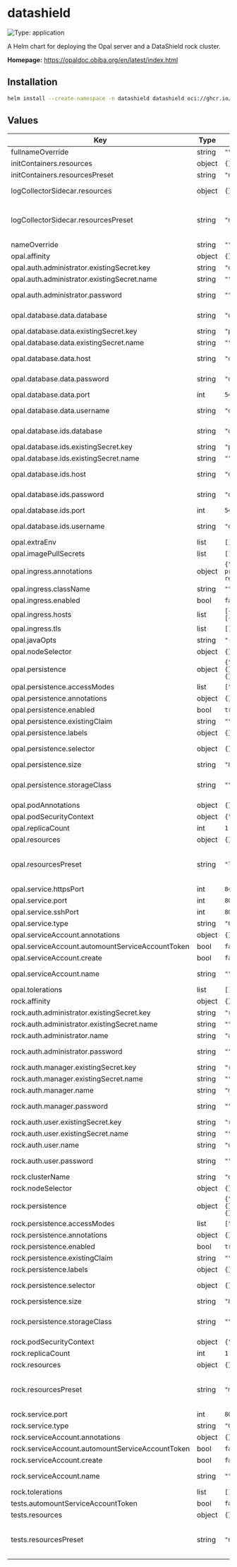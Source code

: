 # datashield

![Type: application](https://img.shields.io/badge/Type-application-informational?style=flat-square)

A Helm chart for deploying the Opal server and a DataShield rock cluster.

**Homepage:** <https://opaldoc.obiba.org/en/latest/index.html>

## Installation

```sh
helm install --create-namespace -n datashield datashield oci://ghcr.io/miracum/charts/datashield
```

## Values

| Key                                              | Type   | Default                                                                                                                                         | Description                                                                                                                                                                                                                                                                                                                                   |
| ------------------------------------------------ | ------ | ----------------------------------------------------------------------------------------------------------------------------------------------- | --------------------------------------------------------------------------------------------------------------------------------------------------------------------------------------------------------------------------------------------------------------------------------------------------------------------------------------------- |
| fullnameOverride                                 | string | `""`                                                                                                                                            | override the full release name                                                                                                                                                                                                                                                                                                                |
| initContainers.resources                         | object | `{}`                                                                                                                                            |                                                                                                                                                                                                                                                                                                                                               |
| initContainers.resourcesPreset                   | string | `"nano"`                                                                                                                                        |                                                                                                                                                                                                                                                                                                                                               |
| logCollectorSidecar.resources                    | object | `{}`                                                                                                                                            | configure the resources used by the log collector sidecar container used to tail the filesystem-stored log files                                                                                                                                                                                                                              |
| logCollectorSidecar.resourcesPreset              | string | `"nano"`                                                                                                                                        | set container resources according to one common preset (allowed values: none, nano, micro, small, medium, large, xlarge, 2xlarge). This is ignored if primary.resources is set (primary.resources is recommended for production). More information: <https://github.com/bitnami/charts/blob/main/bitnami/common/templates/_resources.tpl#L15> |
| nameOverride                                     | string | `""`                                                                                                                                            | override the release name                                                                                                                                                                                                                                                                                                                     |
| opal.affinity                                    | object | `{}`                                                                                                                                            | pod affinity                                                                                                                                                                                                                                                                                                                                  |
| opal.auth.administrator.existingSecret.key       | string | `"opal-administrator-password"`                                                                                                                 | key inside that existing secret that contains the administrator password                                                                                                                                                                                                                                                                      |
| opal.auth.administrator.existingSecret.name      | string | `""`                                                                                                                                            | name of an existing secret that contains the administrator password.                                                                                                                                                                                                                                                                          |
| opal.auth.administrator.password                 | string | `""`                                                                                                                                            | the password for the administrator user. If unset and no existing secret is specified, a random one is generated.                                                                                                                                                                                                                             |
| opal.database.data.database                      | string | `"opal_data"`                                                                                                                                   | name of the database inside. If postgresql.enabled=true, then postgresql.postgresqlDatabase is used                                                                                                                                                                                                                                           |
| opal.database.data.existingSecret.key            | string | `"password"`                                                                                                                                    | name of the key in `database.data.existingSecret.name` to use as the password to the DB.                                                                                                                                                                                                                                                      |
| opal.database.data.existingSecret.name           | string | `""`                                                                                                                                            | name of an existing secret containing the password to the DB.                                                                                                                                                                                                                                                                                 |
| opal.database.data.host                          | string | `"data.host.example.com"`                                                                                                                       | database hostname of an external database used to store data. Only used if `postgresql.enabled` is set to `false`.                                                                                                                                                                                                                            |
| opal.database.data.password                      | string | `"opal_data_password"`                                                                                                                          | the database password. Only used if postgresql.enabled=false, otherwise the secret created by the postgresql chart is used                                                                                                                                                                                                                    |
| opal.database.data.port                          | int    | `5432`                                                                                                                                          | port used to connect to the postgres DB                                                                                                                                                                                                                                                                                                       |
| opal.database.data.username                      | string | `"opal_data_admin"`                                                                                                                             | username used to connect to the DB. Note that this name is currently used even if postgresql.enabled=true                                                                                                                                                                                                                                     |
| opal.database.ids.database                       | string | `"opal_ids"`                                                                                                                                    | name of the database inside. If postgresql.enabled=true, then postgresql.postgresqlDatabase is used                                                                                                                                                                                                                                           |
| opal.database.ids.existingSecret.key             | string | `"password"`                                                                                                                                    | name of the key in `database.data.existingSecret.name` to use as the password to the DB.                                                                                                                                                                                                                                                      |
| opal.database.ids.existingSecret.name            | string | `""`                                                                                                                                            | name of an existing secret containing the password to the DB.                                                                                                                                                                                                                                                                                 |
| opal.database.ids.host                           | string | `"data.host.example.com"`                                                                                                                       | database hostname of an external database used to store ids. Only used if `postgresql.enabled` is set to `false`.                                                                                                                                                                                                                             |
| opal.database.ids.password                       | string | `"opal"`                                                                                                                                        | the database password. Only used if postgresql.enabled=false, otherwise the secret created by the postgresql chart is used                                                                                                                                                                                                                    |
| opal.database.ids.port                           | int    | `5432`                                                                                                                                          | port used to connect to the postgres DB                                                                                                                                                                                                                                                                                                       |
| opal.database.ids.username                       | string | `"opal_ids_password"`                                                                                                                           | username used to connect to the DB. Note that this name is currently used even if postgresql.enabled=true                                                                                                                                                                                                                                     |
| opal.extraEnv                                    | list   | `[]`                                                                                                                                            | extra environment variables to set on the opal api container                                                                                                                                                                                                                                                                                  |
| opal.imagePullSecrets                            | list   | `[]`                                                                                                                                            | image pull secrets used by the opal container                                                                                                                                                                                                                                                                                                 |
| opal.ingress.annotations                         | object | `{"nginx.ingress.kubernetes.io/backend-protocol":"HTTPS","nginx.ingress.kubernetes.io/force-ssl-redirect":"true"}`                              | extra annotations to apply to the Ingress resource                                                                                                                                                                                                                                                                                            |
| opal.ingress.className                           | string | `""`                                                                                                                                            | ingressClassName to use                                                                                                                                                                                                                                                                                                                       |
| opal.ingress.enabled                             | bool   | `false`                                                                                                                                         | create an Ingress for the application                                                                                                                                                                                                                                                                                                         |
| opal.ingress.hosts                               | list   | `[{"host":"opal.127.0.0.1.nip.io","paths":[{"path":"/","pathType":"ImplementationSpecific","portName":"https"}]}]`                              | list of ingress hosts                                                                                                                                                                                                                                                                                                                         |
| opal.ingress.tls                                 | list   | `[]`                                                                                                                                            | TLS configuration                                                                                                                                                                                                                                                                                                                             |
| opal.javaOpts                                    | string | `"-XX:+UseG1GC -XX:+UseContainerSupport"`                                                                                                       | sets the value for the `JAVA_OPTS` environment variable                                                                                                                                                                                                                                                                                       |
| opal.nodeSelector                                | object | `{}`                                                                                                                                            | pod node selector                                                                                                                                                                                                                                                                                                                             |
| opal.persistence                                 | object | `{"accessModes":["ReadWriteOnce"],"annotations":{},"enabled":true,"existingClaim":"","labels":{},"selector":{},"size":"8Gi","storageClass":""}` | configuration for the server persistence                                                                                                                                                                                                                                                                                                      |
| opal.persistence.accessModes                     | list   | `["ReadWriteOnce"]`                                                                                                                             | PVC Access Mode for data volume                                                                                                                                                                                                                                                                                                               |
| opal.persistence.annotations                     | object | `{}`                                                                                                                                            | annotations for the PVC                                                                                                                                                                                                                                                                                                                       |
| opal.persistence.enabled                         | bool   | `true`                                                                                                                                          | enable data persistence using PVC                                                                                                                                                                                                                                                                                                             |
| opal.persistence.existingClaim                   | string | `""`                                                                                                                                            | name of an existing PVC to use                                                                                                                                                                                                                                                                                                                |
| opal.persistence.labels                          | object | `{}`                                                                                                                                            | labels for the PVC                                                                                                                                                                                                                                                                                                                            |
| opal.persistence.selector                        | object | `{}`                                                                                                                                            | selector to match an existing Persistent Volume (this value is evaluated as a template) selector: matchLabels: app: my-app                                                                                                                                                                                                                    |
| opal.persistence.size                            | string | `"8Gi"`                                                                                                                                         | PVC Storage Request for volume                                                                                                                                                                                                                                                                                                                |
| opal.persistence.storageClass                    | string | `""`                                                                                                                                            | PVC Storage Class for data volume If defined, storageClassName: <storageClass> If set to "-", storageClassName: "", which disables dynamic provisioning If undefined (the default) or set to null, no storageClassName spec is set, choosing the default provisioner.                                                                         |
| opal.podAnnotations                              | object | `{}`                                                                                                                                            | annotations to set on the opal pod                                                                                                                                                                                                                                                                                                            |
| opal.podSecurityContext                          | object | `{"fsGroup":101}`                                                                                                                               | the pod security context                                                                                                                                                                                                                                                                                                                      |
| opal.replicaCount                                | int    | `1`                                                                                                                                             | number of replicas. Should be kept as 1 unless ReadWriteMany persistence is used                                                                                                                                                                                                                                                              |
| opal.resources                                   | object | `{}`                                                                                                                                            | resource limits and requests                                                                                                                                                                                                                                                                                                                  |
| opal.resourcesPreset                             | string | `"large"`                                                                                                                                       | set container resources according to one common preset (allowed values: none, nano, micro, small, medium, large, xlarge, 2xlarge). This is ignored if primary.resources is set (primary.resources is recommended for production). More information: <https://github.com/bitnami/charts/blob/main/bitnami/common/templates/_resources.tpl#L15> |
| opal.service.httpsPort                           | int    | `8443`                                                                                                                                          | the port for the TLS-secured interface                                                                                                                                                                                                                                                                                                        |
| opal.service.port                                | int    | `8080`                                                                                                                                          | the port for the main web interface                                                                                                                                                                                                                                                                                                           |
| opal.service.sshPort                             | int    | `8022`                                                                                                                                          | the port for SSH access                                                                                                                                                                                                                                                                                                                       |
| opal.service.type                                | string | `"ClusterIP"`                                                                                                                                   | the type of service                                                                                                                                                                                                                                                                                                                           |
| opal.serviceAccount.annotations                  | object | `{}`                                                                                                                                            | Annotations to add to the service account                                                                                                                                                                                                                                                                                                     |
| opal.serviceAccount.automountServiceAccountToken | bool   | `false`                                                                                                                                         | whether to automount the SA token.                                                                                                                                                                                                                                                                                                            |
| opal.serviceAccount.create                       | bool   | `false`                                                                                                                                         | Specifies whether a service account should be created.                                                                                                                                                                                                                                                                                        |
| opal.serviceAccount.name                         | string | `""`                                                                                                                                            | The name of the service account to use. If not set and create is true, a name is generated using the fullname template                                                                                                                                                                                                                        |
| opal.tolerations                                 | list   | `[]`                                                                                                                                            | pod tolerations                                                                                                                                                                                                                                                                                                                               |
| rock.affinity                                    | object | `{}`                                                                                                                                            | pod affinity                                                                                                                                                                                                                                                                                                                                  |
| rock.auth.administrator.existingSecret.key       | string | `"rock-administrator-password"`                                                                                                                 | key inside that existing secret that contains the administrator password                                                                                                                                                                                                                                                                      |
| rock.auth.administrator.existingSecret.name      | string | `""`                                                                                                                                            | name of an existing secret that contains the administrator password.                                                                                                                                                                                                                                                                          |
| rock.auth.administrator.name                     | string | `"administrator"`                                                                                                                               | the user name for the administrator user.                                                                                                                                                                                                                                                                                                     |
| rock.auth.administrator.password                 | string | `""`                                                                                                                                            | the password for the administrator user. If unset and no existing secret is specified, a random one is generated.                                                                                                                                                                                                                             |
| rock.auth.manager.existingSecret.key             | string | `"rock-manager-password"`                                                                                                                       | key inside that existing secret that contains the manager password                                                                                                                                                                                                                                                                            |
| rock.auth.manager.existingSecret.name            | string | `""`                                                                                                                                            | name of an existing secret that contains the manager password.                                                                                                                                                                                                                                                                                |
| rock.auth.manager.name                           | string | `"manager"`                                                                                                                                     | the user name for the manager user.                                                                                                                                                                                                                                                                                                           |
| rock.auth.manager.password                       | string | `""`                                                                                                                                            | the password for the manager user. If unset and no existing secret is specified, a random one is generated.                                                                                                                                                                                                                                   |
| rock.auth.user.existingSecret.key                | string | `"rock-user-password"`                                                                                                                          | key inside that existing secret that contains the user password                                                                                                                                                                                                                                                                               |
| rock.auth.user.existingSecret.name               | string | `""`                                                                                                                                            | name of an existing secret that contains the user password.                                                                                                                                                                                                                                                                                   |
| rock.auth.user.name                              | string | `"user"`                                                                                                                                        | the user name for the user user.                                                                                                                                                                                                                                                                                                              |
| rock.auth.user.password                          | string | `""`                                                                                                                                            | the password for the user. If unset and no existing secret is specified, a random one is generated.                                                                                                                                                                                                                                           |
| rock.clusterName                                 | string | `"default"`                                                                                                                                     | rock cluster name. Evaluated as a template                                                                                                                                                                                                                                                                                                    |
| rock.nodeSelector                                | object | `{}`                                                                                                                                            | pod node selector                                                                                                                                                                                                                                                                                                                             |
| rock.persistence                                 | object | `{"accessModes":["ReadWriteOnce"],"annotations":{},"enabled":true,"existingClaim":"","labels":{},"selector":{},"size":"8Gi","storageClass":""}` | configuration for the server persistence                                                                                                                                                                                                                                                                                                      |
| rock.persistence.accessModes                     | list   | `["ReadWriteOnce"]`                                                                                                                             | PVC Access Mode for data volume                                                                                                                                                                                                                                                                                                               |
| rock.persistence.annotations                     | object | `{}`                                                                                                                                            | annotations for the PVC                                                                                                                                                                                                                                                                                                                       |
| rock.persistence.enabled                         | bool   | `true`                                                                                                                                          | enable data persistence using PVC                                                                                                                                                                                                                                                                                                             |
| rock.persistence.existingClaim                   | string | `""`                                                                                                                                            | name of an existing PVC to use                                                                                                                                                                                                                                                                                                                |
| rock.persistence.labels                          | object | `{}`                                                                                                                                            | labels for the PVC                                                                                                                                                                                                                                                                                                                            |
| rock.persistence.selector                        | object | `{}`                                                                                                                                            | selector to match an existing Persistent Volume (this value is evaluated as a template) selector: matchLabels: app: my-app                                                                                                                                                                                                                    |
| rock.persistence.size                            | string | `"8Gi"`                                                                                                                                         | PVC Storage Request for volume                                                                                                                                                                                                                                                                                                                |
| rock.persistence.storageClass                    | string | `""`                                                                                                                                            | PVC Storage Class for data volume If defined, storageClassName: <storageClass> If set to "-", storageClassName: "", which disables dynamic provisioning If undefined (the default) or set to null, no storageClassName spec is set, choosing the default provisioner.                                                                         |
| rock.podSecurityContext                          | object | `{"fsGroup":104}`                                                                                                                               | pod security context                                                                                                                                                                                                                                                                                                                          |
| rock.replicaCount                                | int    | `1`                                                                                                                                             | number of rock instances in the cluster                                                                                                                                                                                                                                                                                                       |
| rock.resources                                   | object | `{}`                                                                                                                                            | resource limits and requests                                                                                                                                                                                                                                                                                                                  |
| rock.resourcesPreset                             | string | `"medium"`                                                                                                                                      | set container resources according to one common preset (allowed values: none, nano, micro, small, medium, large, xlarge, 2xlarge). This is ignored if primary.resources is set (primary.resources is recommended for production). More information: <https://github.com/bitnami/charts/blob/main/bitnami/common/templates/_resources.tpl#L15> |
| rock.service.port                                | int    | `8085`                                                                                                                                          | the port for the REST API                                                                                                                                                                                                                                                                                                                     |
| rock.service.type                                | string | `"ClusterIP"`                                                                                                                                   | the type of service                                                                                                                                                                                                                                                                                                                           |
| rock.serviceAccount.annotations                  | object | `{}`                                                                                                                                            | Annotations to add to the service account                                                                                                                                                                                                                                                                                                     |
| rock.serviceAccount.automountServiceAccountToken | bool   | `false`                                                                                                                                         | whether to automount the SA token.                                                                                                                                                                                                                                                                                                            |
| rock.serviceAccount.create                       | bool   | `false`                                                                                                                                         | Specifies whether a service account should be created.                                                                                                                                                                                                                                                                                        |
| rock.serviceAccount.name                         | string | `""`                                                                                                                                            | The name of the service account to use. If not set and create is true, a name is generated using the fullname template                                                                                                                                                                                                                        |
| rock.tolerations                                 | list   | `[]`                                                                                                                                            | pod tolerations                                                                                                                                                                                                                                                                                                                               |
| tests.automountServiceAccountToken               | bool   | `false`                                                                                                                                         |                                                                                                                                                                                                                                                                                                                                               |
| tests.resources                                  | object | `{}`                                                                                                                                            | configure the test pods resource requests and limits                                                                                                                                                                                                                                                                                          |
| tests.resourcesPreset                            | string | `"nano"`                                                                                                                                        | set container resources according to one common preset (allowed values: none, nano, micro, small, medium, large, xlarge, 2xlarge). This is ignored if primary.resources is set (primary.resources is recommended for production). More information: <https://github.com/bitnami/charts/blob/main/bitnami/common/templates/_resources.tpl#L15> |
